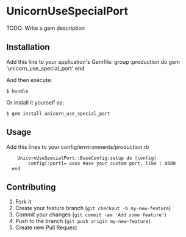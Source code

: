 # UnicornUseSpecialPort

TODO: Write a gem description

## Installation

Add this line to your application's Gemfile:
		group :production do
    	gem 'unicorn_use_special_port'
		end

And then execute:

    $ bundle

Or install it yourself as:

    $ gem install unicorn_use_special_port

## Usage

Add this lines to your config/environments/production.rb
		
		UnicornUseSpecialPort::BaseConfig.setup do |config|
			config[:port]= xxxx #use your custom port, like : 8080
	  end	

## Contributing

1. Fork it
2. Create your feature branch (`git checkout -b my-new-feature`)
3. Commit your changes (`git commit -am 'Add some feature'`)
4. Push to the branch (`git push origin my-new-feature`)
5. Create new Pull Request
